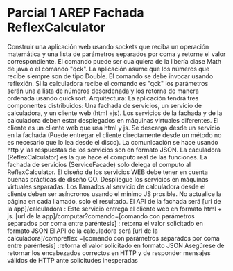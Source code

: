 # Parcial 1 AREP Fachada ReflexCalculator
Construir una  aplicación web usando sockets que reciba un operación  matemática y una lista de parámetros separados por coma y retorne el valor correspondiente. El comando puede ser cualquiera de la libería clase Math de java o el comando "qck". La aplicación asume que los números que recibe siempre son de tipo Double. El comando se debe invocar usando reflexión. Si la calculadora recibe el comando es "qck" los parámetros serán una a lista de números desordenada y los retorna de manera ordenada usando quicksort.
Arquitectura:
La aplicación tendrá tres componentes distribuidos: Una fachada de servicios, un servicio de calculadora, y un cliente web (html +js).
Los servicios de la fachada y de la calculadora deben estar desplegados en máquinas virtuales  diferentes.
El cliente es un cliente web que usa html y js. Se descarga desde un servicio en la fachada (Puede entregar el cliente directamente desde un método no es necesario que lo lea desde el disco).
La comunicación se hace usando http y las respuestas de los servicios son en formato JSON.
La caculadora  (ReflexCalculator) es la que hace el computo real de las funciones. La fachada de servicios (ServiceFacade) solo delega el computo al ReflexCalculator.
El diseño de los servicios WEB debe tener en cuenta buenas prácticas de diseño OO.
Despliegue los servicios en máquinas virtuales separadas.
Los llamados al servicio de calculadora desde el cliente deben ser asíncronos usando el mínimo JS prosible. No actualice la página en cada llamado, solo el resultado.
El API de la fachada será
[url de la app]/calculadora : Este servicio entrega el cliente web en formato html + js.
[url de la app]/computar?comando=[comando con parámetros separados por coma entre paréntesis] : retorna el valor solicitado en formato JSON
El API de la calculadora será
[url de la calculadora]/compreflex =[comando con parámetros separados por coma entre paréntesis] :retorna el valor solicitado en formato JSON
Asegúrese de retornar los encabezados correctos en HTTP y de responder mensajes válidos de HTTP ante solicitudes inesperadas
